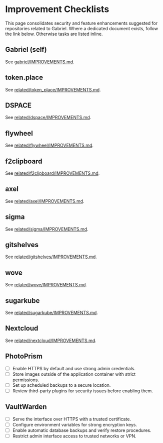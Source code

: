 # Improvement Checklists

This page consolidates security and feature enhancements suggested for repositories related to Gabriel.
Where a dedicated document exists, follow the link below. Otherwise tasks are listed inline.

## Gabriel (self)
See [gabriel/IMPROVEMENTS.md](gabriel/IMPROVEMENTS.md).

## token.place
See [related/token_place/IMPROVEMENTS.md](related/token_place/IMPROVEMENTS.md).

## DSPACE
See [related/dspace/IMPROVEMENTS.md](related/dspace/IMPROVEMENTS.md).

## flywheel
See [related/flywheel/IMPROVEMENTS.md](related/flywheel/IMPROVEMENTS.md).

## f2clipboard
See [related/f2clipboard/IMPROVEMENTS.md](related/f2clipboard/IMPROVEMENTS.md).

## axel
See [related/axel/IMPROVEMENTS.md](related/axel/IMPROVEMENTS.md).

## sigma
See [related/sigma/IMPROVEMENTS.md](related/sigma/IMPROVEMENTS.md).

## gitshelves
See [related/gitshelves/IMPROVEMENTS.md](related/gitshelves/IMPROVEMENTS.md).

## wove
See [related/wove/IMPROVEMENTS.md](related/wove/IMPROVEMENTS.md).

## sugarkube
See [related/sugarkube/IMPROVEMENTS.md](related/sugarkube/IMPROVEMENTS.md).

## Nextcloud
See [related/nextcloud/IMPROVEMENTS.md](related/nextcloud/IMPROVEMENTS.md).

## PhotoPrism
- [ ] Enable HTTPS by default and use strong admin credentials.
- [ ] Store images outside of the application container with strict permissions.
- [ ] Set up scheduled backups to a secure location.
- [ ] Review third-party plugins for security issues before enabling them.

## VaultWarden
- [ ] Serve the interface over HTTPS with a trusted certificate.
- [ ] Configure environment variables for strong encryption keys.
- [ ] Enable automatic database backups and verify restore procedures.
- [ ] Restrict admin interface access to trusted networks or VPN.
